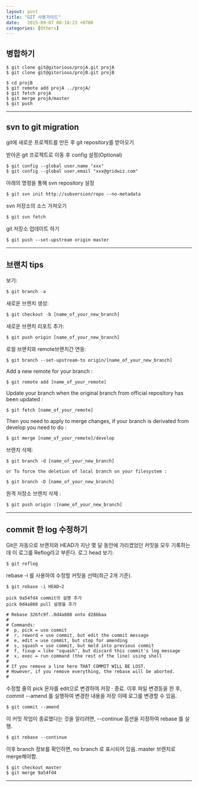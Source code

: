 ```yaml
---
layout: post
title: "GIT 사용가이드"
date:   2015-09-07 00:18:23 +0700
categories: [Others]
---
```


## 병합하기
	$ git clone git@gitorious/projA.git projA
	$ git clone git@gitorious/projB.git projB
	
	$ cd projB
	$ git remote add projA ../projA/
	$ git fetch projA
	$ git merge projA/master
	$ git push

---------------------------

## svn to git migration

git에 새로운 프로젝트를 만든 후 git repository를 받아오기

받아온 git 프로젝트로 이동 후 config 설정(Optional)

	$ git config --global user.name "xxx"
	$ git config --global user.email "xxx@gridwiz.com"
	
아래의 명령을 통해 svn repository 설정

	$ git svn init http://subversion/repo --no-metadata
	
svn 저장소의 소스 가져오기

	$ git svn fetch
	
git 저장소 업데이트 하기

	$ git push --set-upstream origin master

---------------------------

## 브랜치 tips

보기:

	$ git branch -a


새로운 브렌치 생성:

	$ git checkout -b [name_of_your_new_branch]


새로운 브랜치 리포트 추가:

	$ git push origin [name_of_your_new_branch]

로컬 브랜치와 remote브랜치간 연동:

	$ git branch --set-upstream-to origin/[name_of_your_new_branch]

Add a new remote for your branch :

	$ git remote add [name_of_your_remote] 

Update your branch when the original branch from official repository has been updated :

	$ git fetch [name_of_your_remote]

Then you need to apply to merge changes, if your branch is derivated from develop you need to do :

	$ git merge [name_of_your_remote]/develop

브렌치 삭제:

	$ git branch -d [name_of_your_new_branch]

	or To force the deletion of local branch on your filesystem :

	$ git branch -D [name_of_your_new_branch]

원격 저장소 브렌치 삭제 :

	$ git push origin :[name_of_your_new_branch]

---------------------------

## commit 한 log 수정하기

Git은 자동으로 브랜치와 HEAD가 지난 몇 달 동안에 가리켰었던 커밋을 모두 기록하는데 이 로그를 Reflog라고 부른다.
로그 head 보기:

	$ git reflog

rebase -i 를 사용하여 수정할 커밋을 선택(최근 2개 기준).

	$ git rebase -i HEAD~2

	pick 9a54fd4 commit의 설명 추가
	pick 0d4a808 pull 설명을 추가

	# Rebase 326fc9f..0d4a808 onto d286baa
	#
	# Commands:
	#  p, pick = use commit
	#  r, reword = use commit, but edit the commit message
	#  e, edit = use commit, but stop for amending
	#  s, squash = use commit, but meld into previous commit
	#  f, fixup = like "squash", but discard this commit's log message
	#  x, exec = run command (the rest of the line) using shell
	#
	# If you remove a line here THAT COMMIT WILL BE LOST.
	# However, if you remove everything, the rebase will be aborted.
	#

수정할 줄의 pick 문자를 edit으로 변경하여 저장 · 종료. 
이후 파일 변경등을 한 후, commit --amend 를 실행하여 변경한 내용을 저장
이때 로그를 변경할 수 있음.

	$ git commit --amend

이 커밋 작업이 종료했다는 것을 알리려면, --continue 옵션을 지정하여 rebase 를 실행.

	$ git rebase --continue


이후 branch 정보를 확인하면, no branch 로 표시되어 있음.
master 브렌치로 merge해야함.

	$ git checkout master 
	$ git merge 9a54fd4

---------------------------

